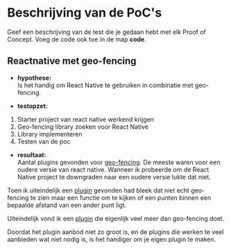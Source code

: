 Beschrijving van de PoC's
==========================

Geef een beschrijving van de test die je gedaan hebt met elk Proof of Concept. Voeg 
 de code ook toe in de map **code**.
 
Reactnative met geo-fencing
----------------
* **hypothese:**  
Is het handig om React Native te gebruiken in combinatie met geo-fencing.

* **testopzet:**  
1. Starter project van react native werkend krijgen
2. Geo-fencing library zoeken voor React Native
3. Library implementeren
4. Testen van de poc
 
* **resultaat:**  
Aantal plugins gevonden voor [geo-fencing](https://www.npmjs.com/package/react-native-geo-fence). De meeste waren voor een oudere versie van react native. Wanneer ik probeerde om de React Native project te downgraden naar een oudere versie lukte dat niet.

Toen ik uiteindelijk een [plugin](https://www.npmjs.com/package/react-native-expo-geofence) gevonden had bleek dat niet echt geo-fencing te zien maar een functie om te kijken of een punten binnen een bepaalde afstand van een ander punt ligt.

Uiteindelijk vond ik een [plugin](https://github.com/transistorsoft/react-native-background-geolocation#large_blue_diamond-setup-guides) die eigenlijk veel meer dan geo-fencing doet. 

Doordat het plugin aanbod niet zo groot is, en de plugins die werken te veel aanbieden wat niet nodig is, is het handiger om je eigen plugin te maken.